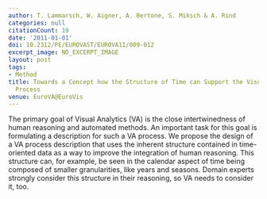 ```yaml
---
author: T. Lammarsch, W. Aigner, A. Bertone, S. Miksch & A. Rind
categories: null
citationCount: 19
date: '2011-01-01'
doi: 10.2312/PE/EUROVAST/EUROVA11/009-012
excerpt_image: NO_EXCERPT_IMAGE
layout: post
tags:
- Method
title: Towards a Concept how the Structure of Time can Support the Visual Analytics
  Process
venue: EuroVA@EuroVis
---
```

The primary goal of Visual Analytics (VA) is the close intertwinedness of human reasoning and automated methods. An important task for this goal is formulating a description for such a VA process. We propose the design of a VA process description that uses the inherent structure contained in time-oriented data as a way to improve the integration of human reasoning. This structure can, for example, be seen in the calendar aspect of time being composed of smaller granularities, like years and seasons. Domain experts strongly consider this structure in their reasoning, so VA needs to consider it, too.
